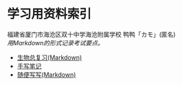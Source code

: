 # 学习用资料索引
福建省厦门市海沧区双十中学海沧附属学校 鸭鸭「カモ」(匿名)  
*用Markdown的形式记录考试要点。*  

* [生物总复习(Markdown)](生物)
* [手写笔记](https://duckduckstudio.github.io/Articles/#/%E5%AD%A6%E4%B9%A0%E8%B5%84%E6%96%99/%E6%89%8B%E5%86%99%E7%AC%94%E8%AE%B0/)
* [随便写写(Markdown)](生物/随便写写)
